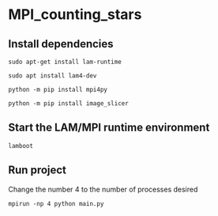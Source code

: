 # MPI_counting_stars

## Install dependencies

`sudo apt-get install lam-runtime`

`sudo apt install lam4-dev`

`python -m pip install mpi4py`

`python -m pip install image_slicer`

## Start the LAM/MPI runtime environment

`lamboot`

## Run project

Change the number 4 to the number of processes desired

`mpirun -np 4 python main.py`
